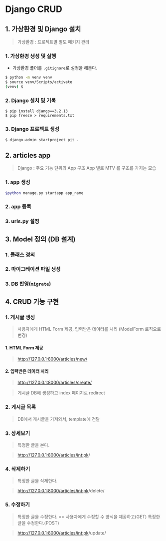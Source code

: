 # Django CRUD 

## 1. 가상환경 및 Django 설치

> 가상환경 : 프로젝트별 별도 패키지 관리

### 1. 가상환경 생성 및 실행

* 가상환경 폴더를 `.gitignore`로 설정을 해둔다.

```bash
$ python -m venv venv
$ source venv/Scripts/activate
(venv) $
```

### 2. Django 설치 및 기록

```
$ pip install django==3.2.13
$ pip freeze > requirements.txt
```

### 3. Django 프로젝트 생성

```bash
$ django-admin startproject pjt .
```

## 2. articles app 

> Django : 주요 기능 단위의 App  구조 App 별로 MTV 를 구조를 가지는 모습

### 1. app 생성

```bash
$python manage.py startapp app_name 
```



### 2. app 등록

### 3. urls.py 설정 

## 3. Model 정의 (DB 설계)

### 1. 클래스 정의

### 2. 마이그레이션 파일 생성

### 3. DB 반영(`migrate`)

## 4. CRUD 기능 구현

### 1. 게시글 생성

> 사용자에게 HTML Form 제공, 입력받은 데이터를 처리 (ModelForm 로직으로 변경)

#### 1. HTML Form 제공

> http://127.0.0.1:8000/articles/new/

#### 2. 입력받은 데이터 처리

> http://127.0.0.1:8000/articles/create/

> 게시글 DB에 생성하고 index 페이지로 redirect

### 2. 게시글 목록

> DB에서 게시글을 가져와서, template에 전달

### 3. 상세보기

> 특정한 글을 본다.

> http://127.0.0.1:8000/articles/<int:pk>/

### 4. 삭제하기

> 특정한 글을 삭제한다.

> http://127.0.0.1:8000/articles/<int:pk>/delete/

### 5. 수정하기

> 특정한 글을 수정한다. => 사용자에게 수정할 수 양식을 제공하고(GET) 특정한 글을 수정한다.(POST)

> http://127.0.0.1:8000/articles/<int:pk>/update/
